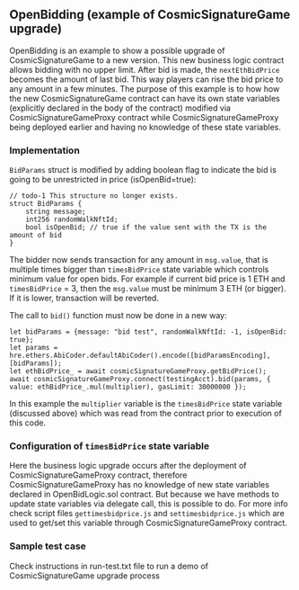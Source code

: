 ## OpenBidding (example of CosmicSignatureGame upgrade)
OpenBidding is an example to show a possible upgrade of CosmicSignatureGame to a new version.
This new business logic contract allows bidding with no upper limit. After bid is made, the `nextEthBidPrice` becomes the amount of last bid. This way players can rise the bid price to any amount in a few minutes. The purpose of this example is to how how the new CosmicSignatureGame contract can have its own state variables (explicitly declared in the body of the contract) modified via CosmicSignatureGameProxy contract while CosmicSignatureGameProxy being deployed earlier and having no knowledge of these state variables.

### Implementation

`BidParams` struct is modified by adding boolean flag to indicate the bid is going to be unrestricted in price (isOpenBid=true):

    // todo-1 This structure no longer exists.
    struct BidParams {
        string message;
        int256 randomWalkNftId;
        bool isOpenBid; // true if the value sent with the TX is the amount of bid
    }   

The bidder now sends transaction for any amount in `msg.value`, that is multiple times bigger than `timesBidPrice` state variable which controls minimum value for open bids. For example if current bid price is 1 ETH and `timesBidPrice` = 3, then the `msg.value` must be minimum 3 ETH (or bigger). If it is lower, transaction will be reverted.

The call to `bid()` function must now be done in a new way:

    let bidParams = {message: "bid test", randomWalkNftId: -1, isOpenBid: true};
    let params = hre.ethers.AbiCoder.defaultAbiCoder().encode([bidParamsEncoding],[bidParams]);
    let ethBidPrice_ = await cosmicSignatureGameProxy.getBidPrice();
    await cosmicSignatureGameProxy.connect(testingAcct).bid(params, { value: ethBidPrice_.mul(multiplier), gasLimit: 30000000 }); 

In this example the `multiplier` variable is the `timesBidPrice` state variable (discussed above) which was read from the contract prior to execution of this code.

### Configuration of `timesBidPrice` state variable

Here the business logic upgrade occurs after the deployment of CosmicSignatureGameProxy contract, therefore CosmicSignatureGameProxy has no knowledge of new state variables declared in OpenBidLogic.sol contract. But because we have methods to update state variables via delegate call, this is possible to do. For more info check script files `gettimesbidprice.js` and `settimesbidprice.js` which are used to get/set this variable through CosmicSignatureGameProxy contract.


### Sample test case

Check instructions in run-test.txt file to run a demo of CosmicSignatureGame upgrade process
